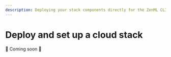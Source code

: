 ```yaml
---
description: Deploying your stack components directly for the ZenML CLI
---
```


# Deploy and set up a cloud stack

:construction: Coming soon :construction:
